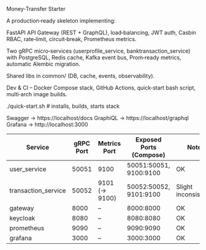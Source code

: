 Money‑Transfer Starter

A production‑ready skeleton implementing:

FastAPI API Gateway (REST + GraphQL), load‑balancing, JWT auth, Casbin RBAC, rate‑limit, circuit‑break, Prometheus metrics.

Two gRPC micro‑services (userprofile_service, banktransaction_service) with PostgreSQL, Redis cache, Kafka event bus, Prom‑ready metrics, automatic Alembic migration.

Shared libs in common/ (DB, cache, events, observability).

Dev & CI – Docker Compose stack, GitHub Actions, quick‑start bash script, multi‑arch image builds.

./quick-start.sh  #  installs, builds, starts stack

Swagger → https://localhost/docs
GraphiQL → https://localhost/graphql
Grafana → http://localhost:3000


| Service             | gRPC Port | Metrics Port      | Exposed Ports (Compose)      | Notes                |
|---------------------|-----------|-------------------|------------------------------|----------------------|
| user_service        | 50051     | 9100              | 50051:50051, 9100:9100       | OK                   |
| transaction_service | 50052     | 9101 (→ 9100)     | 50052:50052, 9101:9100       | Slight inconsistency |
| gateway             | 8000      | –                 | 8000:8000                    | OK                   |
| keycloak            | 8080      | –                 | 8080:8080                    | OK                   |
| prometheus          | 9090      | –                 | 9090:9090                    | OK                   |
| grafana             | 3000      | –                 | 3000:3000                    | OK                   |

